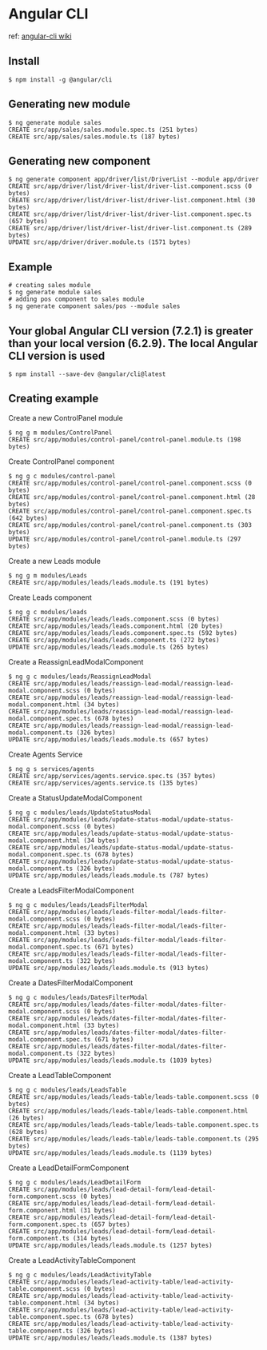 # Angular CLI

ref: [angular-cli wiki](https://github.com/angular/angular-cli/wiki)

## Install

    $ npm install -g @angular/cli

## Generating new module

    $ ng generate module sales
    CREATE src/app/sales/sales.module.spec.ts (251 bytes)
    CREATE src/app/sales/sales.module.ts (187 bytes)

## Generating new component

    $ ng generate component app/driver/list/DriverList --module app/driver
    CREATE src/app/driver/list/driver-list/driver-list.component.scss (0 bytes)
    CREATE src/app/driver/list/driver-list/driver-list.component.html (30 bytes)
    CREATE src/app/driver/list/driver-list/driver-list.component.spec.ts (657 bytes)
    CREATE src/app/driver/list/driver-list/driver-list.component.ts (289 bytes)
    UPDATE src/app/driver/driver.module.ts (1571 bytes)

## Example

    # creating sales module
    $ ng generate module sales
    # adding pos component to sales module
    $ ng generate component sales/pos --module sales

## Your global Angular CLI version (7.2.1) is greater than your local version (6.2.9). The local Angular CLI version is used

    $ npm install --save-dev @angular/cli@latest

## Creating example

Create a new ControlPanel module

    $ ng g m modules/ControlPanel
    CREATE src/app/modules/control-panel/control-panel.module.ts (198 bytes)

Create ControlPanel component

    $ ng g c modules/control-panel
    CREATE src/app/modules/control-panel/control-panel.component.scss (0 bytes)
    CREATE src/app/modules/control-panel/control-panel.component.html (28 bytes)
    CREATE src/app/modules/control-panel/control-panel.component.spec.ts (642 bytes)
    CREATE src/app/modules/control-panel/control-panel.component.ts (303 bytes)
    UPDATE src/app/modules/control-panel/control-panel.module.ts (297 bytes)

Create a new Leads module

    $ ng g m modules/Leads
    CREATE src/app/modules/leads/leads.module.ts (191 bytes)

Create Leads component

    $ ng g c modules/leads
    CREATE src/app/modules/leads/leads.component.scss (0 bytes)
    CREATE src/app/modules/leads/leads.component.html (20 bytes)
    CREATE src/app/modules/leads/leads.component.spec.ts (592 bytes)
    CREATE src/app/modules/leads/leads.component.ts (272 bytes)
    UPDATE src/app/modules/leads/leads.module.ts (265 bytes)

Create a ReassignLeadModalComponent

    $ ng g c modules/leads/ReassignLeadModal
    CREATE src/app/modules/leads/reassign-lead-modal/reassign-lead-modal.component.scss (0 bytes)
    CREATE src/app/modules/leads/reassign-lead-modal/reassign-lead-modal.component.html (34 bytes)
    CREATE src/app/modules/leads/reassign-lead-modal/reassign-lead-modal.component.spec.ts (678 bytes)
    CREATE src/app/modules/leads/reassign-lead-modal/reassign-lead-modal.component.ts (326 bytes)
    UPDATE src/app/modules/leads/leads.module.ts (657 bytes)

Create Agents Service

    $ ng g s services/agents
    CREATE src/app/services/agents.service.spec.ts (357 bytes)
    CREATE src/app/services/agents.service.ts (135 bytes)

Create a StatusUpdateModalComponent

    $ ng g c modules/leads/UpdateStatusModal
    CREATE src/app/modules/leads/update-status-modal/update-status-modal.component.scss (0 bytes)
    CREATE src/app/modules/leads/update-status-modal/update-status-modal.component.html (34 bytes)
    CREATE src/app/modules/leads/update-status-modal/update-status-modal.component.spec.ts (678 bytes)
    CREATE src/app/modules/leads/update-status-modal/update-status-modal.component.ts (326 bytes)
    UPDATE src/app/modules/leads/leads.module.ts (787 bytes)

Create a LeadsFilterModalComponent

    $ ng g c modules/leads/LeadsFilterModal
    CREATE src/app/modules/leads/leads-filter-modal/leads-filter-modal.component.scss (0 bytes)
    CREATE src/app/modules/leads/leads-filter-modal/leads-filter-modal.component.html (33 bytes)
    CREATE src/app/modules/leads/leads-filter-modal/leads-filter-modal.component.spec.ts (671 bytes)
    CREATE src/app/modules/leads/leads-filter-modal/leads-filter-modal.component.ts (322 bytes)
    UPDATE src/app/modules/leads/leads.module.ts (913 bytes)

Create a DatesFilterModalComponent

    $ ng g c modules/leads/DatesFilterModal
    CREATE src/app/modules/leads/dates-filter-modal/dates-filter-modal.component.scss (0 bytes)
    CREATE src/app/modules/leads/dates-filter-modal/dates-filter-modal.component.html (33 bytes)
    CREATE src/app/modules/leads/dates-filter-modal/dates-filter-modal.component.spec.ts (671 bytes)
    CREATE src/app/modules/leads/dates-filter-modal/dates-filter-modal.component.ts (322 bytes)
    UPDATE src/app/modules/leads/leads.module.ts (1039 bytes)

Create a LeadTableComponent

    $ ng g c modules/leads/LeadsTable
    CREATE src/app/modules/leads/leads-table/leads-table.component.scss (0 bytes)
    CREATE src/app/modules/leads/leads-table/leads-table.component.html (26 bytes)
    CREATE src/app/modules/leads/leads-table/leads-table.component.spec.ts (628 bytes)
    CREATE src/app/modules/leads/leads-table/leads-table.component.ts (295 bytes)
    UPDATE src/app/modules/leads/leads.module.ts (1139 bytes)

Create a LeadDetailFormComponent

    $ ng g c modules/leads/LeadDetailForm
    CREATE src/app/modules/leads/lead-detail-form/lead-detail-form.component.scss (0 bytes)
    CREATE src/app/modules/leads/lead-detail-form/lead-detail-form.component.html (31 bytes)
    CREATE src/app/modules/leads/lead-detail-form/lead-detail-form.component.spec.ts (657 bytes)
    CREATE src/app/modules/leads/lead-detail-form/lead-detail-form.component.ts (314 bytes)
    UPDATE src/app/modules/leads/leads.module.ts (1257 bytes)

Create a LeadActivityTableComponent

    $ ng g c modules/leads/LeadActivityTable
    CREATE src/app/modules/leads/lead-activity-table/lead-activity-table.component.scss (0 bytes)
    CREATE src/app/modules/leads/lead-activity-table/lead-activity-table.component.html (34 bytes)
    CREATE src/app/modules/leads/lead-activity-table/lead-activity-table.component.spec.ts (678 bytes)
    CREATE src/app/modules/leads/lead-activity-table/lead-activity-table.component.ts (326 bytes)
    UPDATE src/app/modules/leads/leads.module.ts (1387 bytes)
